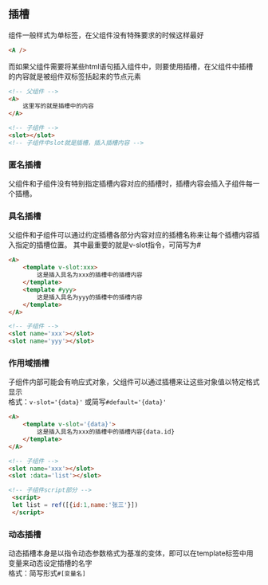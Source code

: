 ## 插槽
组件一般样式为单标签，在父组件没有特殊要求的时候这样最好
```html
<A />
```
而如果父组件需要将某些html语句插入组件中，则要使用插槽，在父组件中插槽的内容就是被组件双标签括起来的节点元素
```html
<!-- 父组件 -->
<A>
    这里写的就是插槽中的内容
</A>

<!-- 子组件 -->
<slot></slot> 
<!-- 子组件中slot就是插槽，插入插槽内容 -->
```

### 匿名插槽
父组件和子组件没有特别指定插槽内容对应的插槽时，插槽内容会插入子组件每一个插槽。

### 具名插槽
父组件和子组件可以通过约定插槽各部分内容对应的插槽名称来让每个插槽内容插入指定的插槽位置。
其中最重要的就是v-slot指令，可简写为#
```html
<A>
    <template v-slot:xxx>
        这是插入具名为xxx的插槽中的插槽内容
    </template>
    <template #yyy>
        这是插入具名为yyy的插槽中的插槽内容
    </template>
</A>

<!-- 子组件 -->
<slot name='xxx'></slot>
<slot name='yyy'></slot>
```

### 作用域插槽
子组件内部可能会有响应式对象，父组件可以通过插槽来让这些对象值以特定格式显示  
格式：`v-slot='{data}'` 或简写`#default='{data}'`
```html
<A>
    <template v-slot='{data}'>
        这是插入具名为xxx的插槽中的插槽内容{data.id}
    </template>
</A>

<!-- 子组件 -->
<slot name='xxx'></slot>
<slot :data='list'></slot>

<!-- 子组件script部分 -->
 <script>
 let list = ref([{id:1,name:'张三'}])
 </script>
```

### 动态插槽
动态插槽本身是以指令动态参数格式为基准的变体，即可以在template标签中用变量来动态设定插槽的名字  
格式：简写形式`#[变量名]`